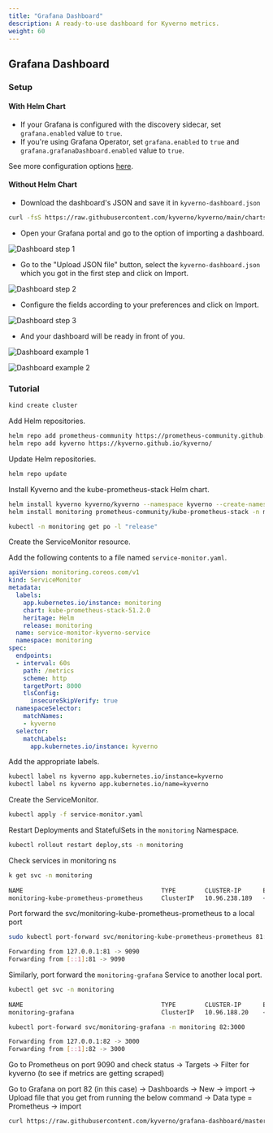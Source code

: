 ```yaml
---
title: "Grafana Dashboard" 
description: A ready-to-use dashboard for Kyverno metrics.
weight: 60
---
```


## Grafana Dashboard

### Setup

#### With Helm Chart

* If your Grafana is configured with the discovery sidecar, set `grafana.enabled` value to `true`.
* If you're using Grafana Operator, set `grafana.enabled` to `true` and `grafana.grafanaDashboard.enabled` value to `true`.

See more configuration options [here](https://github.com/kyverno/kyverno/tree/main/charts/kyverno#grafana).

#### Without Helm Chart

* Download the dashboard's JSON and save it in `kyverno-dashboard.json`

```sh
curl -fsS https://raw.githubusercontent.com/kyverno/kyverno/main/charts/kyverno/charts/grafana/dashboard/kyverno-dashboard.json -o kyverno-dashboard.json
```

* Open your Grafana portal and go to the option of importing a dashboard.

![Dashboard step 1](dashboard-first-step.png)

* Go to the "Upload JSON file" button, select the `kyverno-dashboard.json` which you got in the first step and click on Import.

![Dashboard step 2](dashboard-second-step.png)

* Configure the fields according to your preferences and click on Import.

![Dashboard step 3](dashboard-third-step.png)

* And your dashboard will be ready in front of you.

![Dashboard example 1](dashboard-example-1.png)

![Dashboard example 2](dashboard-example-2.png)

### Tutorial

```sh
kind create cluster
```

Add Helm repositories.

```sh
helm repo add prometheus-community https://prometheus-community.github.io/helm-charts 
helm repo add kyverno https://kyverno.github.io/kyverno/ 
```

Update Helm repositories.

```sh
helm repo update    
```

Install Kyverno and the kube-prometheus-stack Helm chart.

```sh
helm install kyverno kyverno/kyverno --namespace kyverno --create-namespace 
helm install monitoring prometheus-community/kube-prometheus-stack -n monitoring --create-namespace

kubectl -n monitoring get po -l "release"
```

Create the ServiceMonitor resource.


Add the following contents to a file named `service-monitor.yaml`.

```yaml
apiVersion: monitoring.coreos.com/v1
kind: ServiceMonitor
metadata:
  labels:
    app.kubernetes.io/instance: monitoring
    chart: kube-prometheus-stack-51.2.0
    heritage: Helm
    release: monitoring
  name: service-monitor-kyverno-service
  namespace: monitoring
spec:
  endpoints:
  - interval: 60s
    path: /metrics
    scheme: http
    targetPort: 8000
    tlsConfig:
      insecureSkipVerify: true
  namespaceSelector:
    matchNames:
    - kyverno
  selector:
    matchLabels:
      app.kubernetes.io/instance: kyverno
```

Add the appropriate labels.

```sh
kubectl label ns kyverno app.kubernetes.io/instance=kyverno                                                               
kubectl label ns kyverno app.kubernetes.io/name=kyverno
```

Create the ServiceMonitor.

```sh
kubectl apply -f service-monitor.yaml
```

Restart Deployments and StatefulSets in the `monitoring` Namespace.

```sh
kubectl rollout restart deploy,sts -n monitoring
```

Check services in monitoring ns

```sh
k get svc -n monitoring             
                                                                                                            
NAME                                      TYPE        CLUSTER-IP      EXTERNAL-IP   PORT(S)                      AGE
monitoring-kube-prometheus-prometheus     ClusterIP   10.96.238.189   <none>        9090/TCP,8080/TCP            4h16m
```

Port forward the svc/monitoring-kube-prometheus-prometheus to a local port

```sh
sudo kubectl port-forward svc/monitoring-kube-prometheus-prometheus 81:9090 -n monitoring                                                       

Forwarding from 127.0.0.1:81 -> 9090
Forwarding from [::1]:81 -> 9090
```

Similarly, port forward the `monitoring-grafana` Service to another local port.

```sh
kubectl get svc -n monitoring               
                                                                             
NAME                                      TYPE        CLUSTER-IP      EXTERNAL-IP   PORT(S)                      AGE
monitoring-grafana                        ClusterIP   10.96.188.20    <none>        80/TCP                       4h19m

kubectl port-forward svc/monitoring-grafana -n monitoring 82:3000

Forwarding from 127.0.0.1:82 -> 3000
Forwarding from [::1]:82 -> 3000
```

Go to Prometheus on port 9090 and check status -> Targets -> Filter for kyverno (to see if metrics are getting scraped)

Go to Grafana on port 82 (in this case) -> Dashboards -> New ->  import -> Upload file that you get from running the below command -> Data type = Prometheus -> import

```sh
curl https://raw.githubusercontent.com/kyverno/grafana-dashboard/master/grafana/dashboard.json -o kyverno-dashboard.json
```

